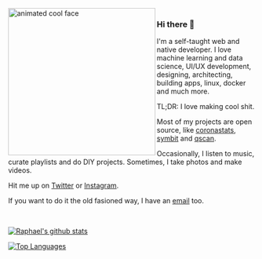 <img src="https://i.imgur.com/68mbMBg.gif" align="left" width="300" alt="animated cool face" />

### Hi there 👋

I'm a self-taught web and native developer. I love machine learning and data science, UI/UX development, designing, architecting, building apps, linux, docker and much more.

TL;DR: I love making cool shit.

Most of my projects are open source, like [coronastats](https://github.com/raphtlw/coronastats), [symbit](https://github.com/raphtlw/symbit) and [qscan](https://github.com/raphtlw/qscan).

Occasionally, I listen to music, curate playlists and do DIY projects. Sometimes, I take photos and make videos.

Hit me up on [Twitter](https://twitter.com/raphtlw) or [Instagram](https://instagram.com/raphtlw).

If you want to do it the old fasioned way, I have an [email](mailto:raphpb1912@gmail.com) too.

<br />

[![Raphael's github stats](https://github-readme-stats.vercel.app/api?username=raphtlw)](https://github.com/anuraghazra/github-readme-stats)

[![Top Languages](https://github-readme-stats.vercel.app/api/top-langs/?username=raphtlw)](https://github.com/anuraghazra/github-readme-stats)